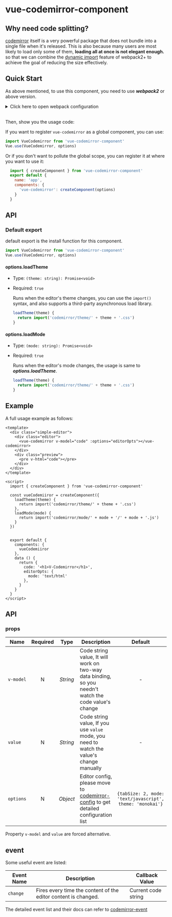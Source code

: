 # vue-codemirror-component

## Why need code splitting?

[codemirror](http://codemirror.net/) itself is a very powerful package that does not bundle into a single file when it's released. This is also because many users are most likely to load only some of them, **loading all at once is not elegant enough.** so that we can combine the [dynamic import](https://webpack.js.org/guides/code-splitting/#dynamic-imports) feature of webpack2+ to achieve the goal of reducing the size effectively.

## Quick Start

As above mentioned, to use this component, you need to use **_webpack2_** or above version.

<details>
<summary>Click here to open webpack configuration</summary>

<br>

1. Install webpack, css-loader and style-loader.

  ```bash
  npm i install webpack -D
  ```

2. Config in `webpack.config.js`:

  ```js
  module.exports = {
    module: {
      rules: [
        {
          test: /\.css$/,
          use: [ 'style-loader', 'css-loader' ]
        }
      ]
    }
  }
  ```

</details>

<br>

Then, show you the usage code:

If you want to register `vue-codemirror` as a global component, you can use:

```js
import VueCodemirror from 'vue-codemirror-component'
Vue.use(VueCodemirror, options)
```

Or if you don't want to pollute the global scope, you can register it at where you want to use it:

```js
  import { createComponent } from 'vue-codemirror-component'
  export default {
    name: 'app',
    components: {
      'vue-codemirror': createComponent(options)
    }
  }  
```

## API

### Default export

  default export is the install function for this component.

  ```js
  import VueCodemirror from 'vue-codemirror-component'
  Vue.use(VueCodemirror, options)
  ```
  
#### options.loadTheme

- Type: `(theme: string): Promise<void>`
- Required: `true`

  Runs when the editor's theme changes, you can use the `import()` syntax, and also supports a third-party asynchronous load library.
  
  ```js
  loadTheme(theme) {
    return import('codemirror/theme/' + theme + '.css')
  }
  ```

#### options.loadMode

- Type: `(mode: string): Promise<void>`
- Required: `true`

  Runs when the editor's mode changes, the usage is same to _**options.loadTheme**_.
  
  ```js
  loadTheme(theme) {
    return import('codemirror/theme/' + theme + '.css')
  }
  ```


## Example

A full usage example as follows:

```vue
<template>
  <div class="simple-editor">
    <div class="editor">
      <vue-codemirror v-model="code" :options="editorOpts"></vue-codemirror>
    </div>
    <div class="preview">
      <pre v-html="code"></pre>
    </div>
  </div>
</template>

<script>
  import { createComponent } from 'vue-codemirror-component'
  
  const vueCodemiiror = createComponent({
    loadTheme(theme) {
      return import('codemirror/theme/' + theme + '.css')
    },
    loadMode(mode) {
      return import('codemirror/mode/' + mode + '/' + mode + '.js')
    }
  })  


  export default {
    components: {
      vueCodemiiror
    },
    data () {
      return {
        code: '<h1>V-Codemirror</h1>',
        editorOpts: {
          mode: 'text/html'
        },
      }
    }
  }
</script>
```

## API

### props

Name|Required|Type|Description|Default
---|:---:|:---:|---|:---:
`v-model`|N|_String_| Code string value, It will work on two-way data binding, so you needn't watch the code value's change |-
`value`|N|_String_| Code string value, If you use `value` mode, you need to watch the value's change manually |-
`options`|N|_Object_| Editor config, please move to [codemirror-config](http://codemirror.net/doc/manual.html#config) to get detailed configuration list | `{tabSize: 2, mode: 'text/javascript', theme: 'monokai'}`

Property `v-model` and `value` are forced alternative.

## event

Some useful event are listed:

Event Name| Description | Callback Value
---|---|---
`change` | Fires every time the content of the editor content is changed. | Current code string

The detailed event list and their docs can refer to [codemirror-event](http://codemirror.net/doc/manual.html#events)

